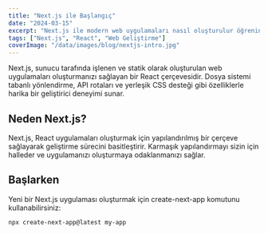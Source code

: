 ```yaml
---
title: "Next.js ile Başlangıç"
date: "2024-03-15"
excerpt: "Next.js ile modern web uygulamaları nasıl oluşturulur öğrenin."
tags: ["Next.js", "React", "Web Geliştirme"]
coverImage: "/data/images/blog/nextjs-intro.jpg"
---
```


Next.js, sunucu tarafında işlenen ve statik olarak oluşturulan web uygulamaları oluşturmanızı sağlayan bir React çerçevesidir. Dosya sistemi tabanlı yönlendirme, API rotaları ve yerleşik CSS desteği gibi özelliklerle harika bir geliştirici deneyimi sunar.

## Neden Next.js?

Next.js, React uygulamaları oluşturmak için yapılandırılmış bir çerçeve sağlayarak geliştirme sürecini basitleştirir. Karmaşık yapılandırmayı sizin için halleder ve uygulamanızı oluşturmaya odaklanmanızı sağlar.

## Başlarken

Yeni bir Next.js uygulaması oluşturmak için create-next-app komutunu kullanabilirsiniz:

```bash
npx create-next-app@latest my-app

